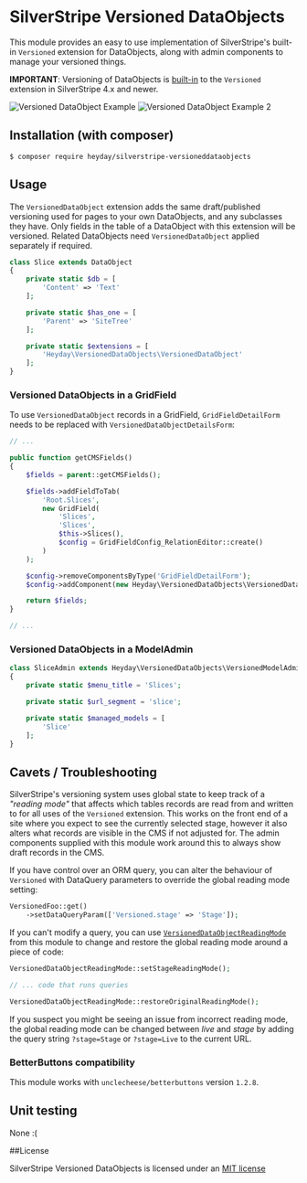 # SilverStripe Versioned DataObjects

This module provides an easy to use implementation of SilverStripe's built-in `Versioned` extension for DataObjects, along with admin components to manage your versioned things.

**IMPORTANT**: Versioning of DataObjects is [built-in](https://docs.silverstripe.org/en/4/developer_guides/model/versioning/) to the `Versioned` extension in SilverStripe 4.x and newer.

![Versioned DataObject Example](resources/example.png?raw=true)
![Versioned DataObject Example 2](resources/example2.png?raw=true)

## Installation (with composer)

	$ composer require heyday/silverstripe-versioneddataobjects

## Usage

The `VersionedDataObject` extension adds the same draft/published versioning used for pages to your own DataObjects, and any subclasses they have. Only fields in the table of a DataObject with this extension will be versioned. Related DataObjects need `VersionedDataObject` applied separately if required.

```php
class Slice extends DataObject
{
	private static $db = [
		'Content' => 'Text'
	];

	private static $has_one = [
		'Parent' => 'SiteTree'
	];

	private static $extensions = [
		'Heyday\VersionedDataObjects\VersionedDataObject'
	];
}
```

### Versioned DataObjects in a GridField

To use `VersionedDataObject` records in a GridField, `GridFieldDetailForm` needs to be replaced with `VersionedDataObjectDetailsForm`:

```php
// ...

public function getCMSFields()
{
	$fields = parent::getCMSFields();

	$fields->addFieldToTab(
		'Root.Slices',
		new GridField(
			'Slices',
			'Slices',
			$this->Slices(),
			$config = GridFieldConfig_RelationEditor::create()
		)
	);

	$config->removeComponentsByType('GridFieldDetailForm');
	$config->addComponent(new Heyday\VersionedDataObjects\VersionedDataObjectDetailsForm());

	return $fields;
}

// ...
```

### Versioned DataObjects in a ModelAdmin

```php
class SliceAdmin extends Heyday\VersionedDataObjects\VersionedModelAdmin
{
	private static $menu_title = 'Slices';

	private static $url_segment = 'slice';

	private static $managed_models = [
		'Slice'
	];
}
```

## Cavets / Troubleshooting

SilverStripe's versioning system uses global state to keep track of a *"reading mode"* that affects which tables records are read from and written to for all uses of the `Versioned` extension. This works on the front end of a site where you expect to see the currently selected stage, however it also alters what records are visible in the CMS if not adjusted for. The admin components supplied with this module work around this to always show draft records in the CMS.

If you have control over an ORM query, you can alter the behaviour of `Versioned` with DataQuery parameters to override the global reading mode setting:

```php
VersionedFoo::get()
	->setDataQueryParam(['Versioned.stage' => 'Stage']);
```

If you can't modify a query, you can use [`VersionedDataObjectReadingMode`](https://github.com/heyday/silverstripe-versioneddataobjects/blob/master/code/VersionedDataObjectReadingMode.php) from this module to change and restore the global reading mode around a piece of code:

```php
VersionedDataObjectReadingMode::setStageReadingMode();

// ... code that runs queries

VersionedDataObjectReadingMode::restoreOriginalReadingMode();
```

If you suspect you might be seeing an issue from incorrect reading mode, the global reading mode can be changed between *live* and *stage* by adding the query string `?stage=Stage` or `?stage=Live` to the current URL.

### BetterButtons compatibility

This module works with `unclecheese/betterbuttons` version `1.2.8`.

## Unit testing

None :(

##License

SilverStripe Versioned DataObjects is licensed under an [MIT license](http://heyday.mit-license.org/)
